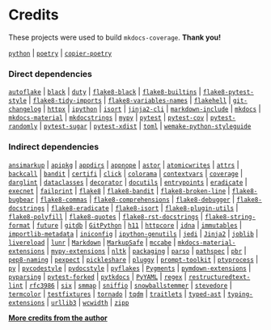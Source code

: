 <!-- Template repository: https://github.com/pawamoy/jinja-templates
     Template path: credits.md
-->

# Credits
These projects were used to build `mkdocs-coverage`. **Thank you!**

[`python`](https://www.python.org/) |
[`poetry`](https://poetry.eustace.io/) |
[`copier-poetry`](https://github.com/pawamoy/copier-poetry)

### Direct dependencies
[`autoflake`](https://github.com/myint/autoflake) |
[`black`](https://github.com/psf/black) |
[`duty`](https://github.com/pawamoy/duty) |
[`flake8-black`](https://github.com/peterjc/flake8-black) |
[`flake8-builtins`](https://github.com/gforcada/flake8-builtins) |
[`flake8-pytest-style`](https://pypi.org/project/flake8-pytest-style) |
[`flake8-tidy-imports`](https://github.com/adamchainz/flake8-tidy-imports) |
[`flake8-variables-names`](https://github.com/best-doctor/flake8-variables-names) |
[`flakehell`](None) |
[`git-changelog`](https://github.com/pawamoy/git-changelog) |
[`httpx`](https://github.com/encode/httpx) |
[`ipython`](https://ipython.org) |
[`isort`](https://github.com/timothycrosley/isort) |
[`jinja2-cli`](https://github.com/mattrobenolt/jinja2-cli) |
[`markdown-include`](https://github.com/cmacmackin/markdown-include/) |
[`mkdocs`](https://www.mkdocs.org) |
[`mkdocs-material`](https://squidfunk.github.io/mkdocs-material/) |
[`mkdocstrings`](https://github.com/pawamoy/mkdocstrings) |
[`mypy`](http://www.mypy-lang.org/) |
[`pytest`](https://docs.pytest.org/en/latest/) |
[`pytest-cov`](https://github.com/pytest-dev/pytest-cov) |
[`pytest-randomly`](https://github.com/pytest-dev/pytest-randomly) |
[`pytest-sugar`](http://pivotfinland.com/pytest-sugar/) |
[`pytest-xdist`](https://github.com/pytest-dev/pytest-xdist) |
[`toml`](https://github.com/uiri/toml) |
[`wemake-python-styleguide`](https://wemake-python-stylegui.de)

### Indirect dependencies
[`ansimarkup`](https://github.com/gvalkov/python-ansimarkup) |
[`apipkg`](https://github.com/pytest-dev/apipkg) |
[`appdirs`](http://github.com/ActiveState/appdirs) |
[`appnope`](http://github.com/minrk/appnope) |
[`astor`](https://github.com/berkerpeksag/astor) |
[`atomicwrites`](https://github.com/untitaker/python-atomicwrites) |
[`attrs`](https://www.attrs.org/) |
[`backcall`](https://github.com/takluyver/backcall) |
[`bandit`](https://bandit.readthedocs.io/en/latest/) |
[`certifi`](https://certifiio.readthedocs.io/en/latest/) |
[`click`](https://palletsprojects.com/p/click/) |
[`colorama`](https://github.com/tartley/colorama) |
[`contextvars`](http://github.com/MagicStack/contextvars) |
[`coverage`](https://github.com/nedbat/coveragepy) |
[`darglint`](None) |
[`dataclasses`](https://github.com/ericvsmith/dataclasses) |
[`decorator`](https://github.com/micheles/decorator) |
[`docutils`](http://docutils.sourceforge.net/) |
[`entrypoints`](https://github.com/takluyver/entrypoints) |
[`eradicate`](https://github.com/myint/eradicate) |
[`execnet`](https://execnet.readthedocs.io/en/latest/) |
[`failprint`](https://github.com/pawamoy/failprint) |
[`flake8`](https://gitlab.com/pycqa/flake8) |
[`flake8-bandit`](https://github.com/tylerwince/flake8-bandit) |
[`flake8-broken-line`](https://github.com/sobolevn/flake8-broken-line) |
[`flake8-bugbear`](https://github.com/PyCQA/flake8-bugbear) |
[`flake8-commas`](https://github.com/PyCQA/flake8-commas/) |
[`flake8-comprehensions`](https://github.com/adamchainz/flake8-comprehensions) |
[`flake8-debugger`](https://github.com/jbkahn/flake8-debugger) |
[`flake8-docstrings`](https://gitlab.com/pycqa/flake8-docstrings) |
[`flake8-eradicate`](https://github.com/sobolevn/flake8-eradicate) |
[`flake8-isort`](https://github.com/gforcada/flake8-isort) |
[`flake8-plugin-utils`](https://pypi.org/project/flake8-plugin-utils) |
[`flake8-polyfill`](https://gitlab.com/pycqa/flake8-polyfill) |
[`flake8-quotes`](http://github.com/zheller/flake8-quotes/) |
[`flake8-rst-docstrings`](https://github.com/peterjc/flake8-rst-docstrings) |
[`flake8-string-format`](https://github.com/xZise/flake8-string-format) |
[`future`](https://python-future.org) |
[`gitdb`](https://github.com/gitpython-developers/gitdb) |
[`GitPython`](https://github.com/gitpython-developers/GitPython) |
[`h11`](https://github.com/python-hyper/h11) |
[`httpcore`](https://github.com/encode/httpcore) |
[`idna`](https://github.com/kjd/idna) |
[`immutables`](https://github.com/MagicStack/immutables) |
[`importlib-metadata`](https://github.com/python/importlib_metadata) |
[`iniconfig`](http://github.com/RonnyPfannschmidt/iniconfig) |
[`ipython-genutils`](http://ipython.org) |
[`jedi`](https://github.com/davidhalter/jedi) |
[`Jinja2`](https://palletsprojects.com/p/jinja/) |
[`joblib`](https://joblib.readthedocs.io) |
[`livereload`](https://github.com/lepture/python-livereload) |
[`lunr`](https://github.com/yeraydiazdiaz/lunr.py) |
[`Markdown`](https://Python-Markdown.github.io/) |
[`MarkupSafe`](https://palletsprojects.com/p/markupsafe/) |
[`mccabe`](https://github.com/pycqa/mccabe) |
[`mkdocs-material-extensions`](https://github.com/facelessuser/mkdocs-material-extensions) |
[`mypy-extensions`](https://github.com/python/mypy_extensions) |
[`nltk`](http://nltk.org/) |
[`packaging`](https://github.com/pypa/packaging) |
[`parso`](https://github.com/davidhalter/parso) |
[`pathspec`](https://github.com/cpburnz/python-path-specification) |
[`pbr`](https://docs.openstack.org/pbr/latest/) |
[`pep8-naming`](https://github.com/PyCQA/pep8-naming) |
[`pexpect`](https://pexpect.readthedocs.io/) |
[`pickleshare`](https://github.com/pickleshare/pickleshare) |
[`pluggy`](https://github.com/pytest-dev/pluggy) |
[`prompt-toolkit`](https://github.com/prompt-toolkit/python-prompt-toolkit) |
[`ptyprocess`](https://github.com/pexpect/ptyprocess) |
[`py`](https://py.readthedocs.io/) |
[`pycodestyle`](https://pycodestyle.readthedocs.io/) |
[`pydocstyle`](https://github.com/PyCQA/pydocstyle/) |
[`pyflakes`](https://github.com/PyCQA/pyflakes) |
[`Pygments`](https://pygments.org/) |
[`pymdown-extensions`](https://github.com/facelessuser/pymdown-extensions) |
[`pyparsing`](https://github.com/pyparsing/pyparsing/) |
[`pytest-forked`](https://github.com/pytest-dev/pytest-forked) |
[`pytkdocs`](https://github.com/pawamoy/pytkdocs) |
[`PyYAML`](https://pyyaml.org/) |
[`regex`](https://bitbucket.org/mrabarnett/mrab-regex) |
[`restructuredtext-lint`](https://github.com/twolfson/restructuredtext-lint) |
[`rfc3986`](http://rfc3986.readthedocs.io) |
[`six`](https://github.com/benjaminp/six) |
[`smmap`](https://github.com/gitpython-developers/smmap) |
[`sniffio`](https://github.com/python-trio/sniffio) |
[`snowballstemmer`](https://github.com/snowballstem/snowball) |
[`stevedore`](https://docs.openstack.org/stevedore/latest/) |
[`termcolor`](http://pypi.python.org/pypi/termcolor) |
[`testfixtures`](https://github.com/Simplistix/testfixtures) |
[`tornado`](http://www.tornadoweb.org/) |
[`tqdm`](https://github.com/tqdm/tqdm) |
[`traitlets`](http://ipython.org) |
[`typed-ast`](https://github.com/python/typed_ast) |
[`typing-extensions`](https://github.com/python/typing/blob/master/typing_extensions/README.rst) |
[`urllib3`](https://urllib3.readthedocs.io/) |
[`wcwidth`](https://github.com/jquast/wcwidth) |
[`zipp`](https://github.com/jaraco/zipp)

**[More credits from the author](http://pawamoy.github.io/credits/)**